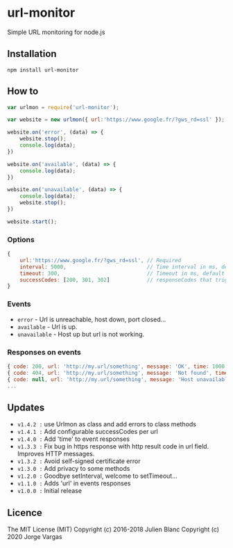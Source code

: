 url-monitor
=============
Simple URL monitoring for node.js

## Installation
```
npm install url-monitor
```

## How to
```javascript
var urlmon = require('url-monitor');

var website = new urlmon({ url:'https://www.google.fr/?gws_rd=ssl' });

website.on('error', (data) => {
	website.stop();
	console.log(data);
})

website.on('available', (data) => {
	console.log(data);
})

website.on('unavailable', (data) => {
	console.log(data);
	website.stop();
})

website.start();
```

### Options
```javascript
{
	url:'https://www.google.fr/?gws_rd=ssl', // Required
	interval: 5000,                          // Time interval in ms, default to 5000
	timeout: 300,                            // Timeout in ms, default to 3000
	successCodes: [200, 301, 302]            // responseCodes that trigger 'available' event
}
```

### Events
- `error` - Url is unreachable, host down, port closed...
- `available` - Url is up.
- `unavailable` - Host up but url is not working.

### Responses on events
```javascript
{ code: 200, url: 'http://my.url/something', message: 'OK', time: 1000 }
{ code: 404, url: 'http://my.url/something', message: 'Not found', time: 1000 }
{ code: null, url: 'http://my.url/something', message: 'Host unavailable', time: 0 }
...
```

## Updates
- `v1.4.2 :` use Urlmon as class and add errors to class methods
- `v1.4.1 :` Add configurable successCodes per url
- `v1.4.0 :` Add 'time' to event responses
- `v1.3.3 :` Fix bug in https response with http result code in url field. Improves HTTP messages.
- `v1.3.2 :` Avoid self-signed certificate error
- `v1.3.0 :` Add privacy to some methods
- `v1.2.0 :` Goodbye setInterval, welcome to setTimeout...
- `v1.1.0 :` Adds 'url' in events responses
- `v1.0.0 :` Initial release

## Licence
The MIT License (MIT) 
Copyright (c) 2016-2018 Julien Blanc
Copyright (c) 2020 Jorge Vargas

